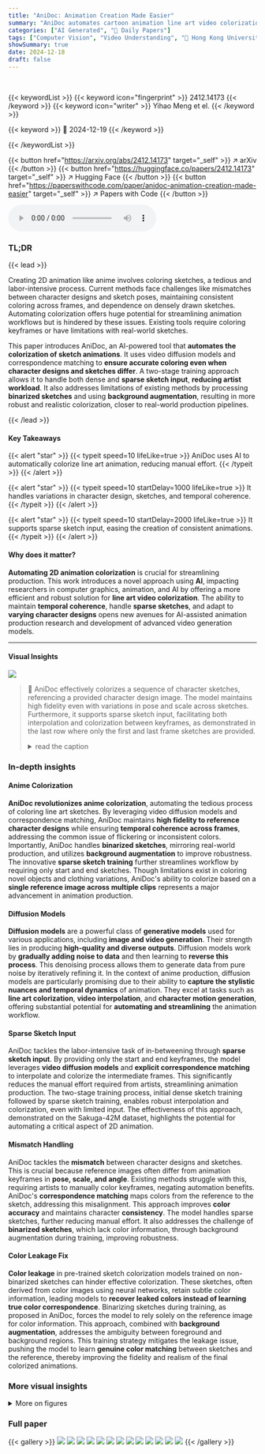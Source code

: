 ```yaml
---
title: "AniDoc: Animation Creation Made Easier"
summary: "AniDoc automates cartoon animation line art video colorization, making animation creation easier!"
categories: ["AI Generated", "🤗 Daily Papers"]
tags: ["Computer Vision", "Video Understanding", "🏢 Hong Kong University of Science and Technology",]
showSummary: true
date: 2024-12-18
draft: false
---
```


<br>

{{< keywordList >}}
{{< keyword icon="fingerprint" >}} 2412.14173 {{< /keyword >}}
{{< keyword icon="writer" >}} Yihao Meng et el. {{< /keyword >}}
 
{{< keyword >}} 🤗 2024-12-19 {{< /keyword >}}
 
{{< /keywordList >}}

{{< button href="https://arxiv.org/abs/2412.14173" target="_self" >}}
↗ arXiv
{{< /button >}}
{{< button href="https://huggingface.co/papers/2412.14173" target="_self" >}}
↗ Hugging Face
{{< /button >}}
{{< button href="https://paperswithcode.com/paper/anidoc-animation-creation-made-easier" target="_self" >}}
↗ Papers with Code
{{< /button >}}



<audio controls>
    <source src="https://ai-paper-reviewer.com/2412.14173/podcast.wav" type="audio/wav">
    Your browser does not support the audio element.
</audio>


### TL;DR


{{< lead >}}

Creating 2D animation like anime involves coloring sketches, a tedious and labor-intensive process.  Current methods face challenges like mismatches between character designs and sketch poses, maintaining consistent coloring across frames, and dependence on densely drawn sketches. Automating colorization offers huge potential for streamlining animation workflows but is hindered by these issues. Existing tools require coloring keyframes or have limitations with real-world sketches. 

This paper introduces AniDoc, an AI-powered tool that **automates the colorization of sketch animations**. It uses video diffusion models and correspondence matching to **ensure accurate coloring even when character designs and sketches differ**.  A two-stage training approach allows it to handle both dense and **sparse sketch input**, **reducing artist workload**.  It also addresses limitations of existing methods by processing **binarized sketches** and using **background augmentation**, resulting in more robust and realistic colorization, closer to real-world production pipelines.

{{< /lead >}}


#### Key Takeaways

{{< alert "star" >}}
{{< typeit speed=10 lifeLike=true >}} AniDoc uses AI to automatically colorize line art animation, reducing manual effort. {{< /typeit >}}
{{< /alert >}}

{{< alert "star" >}}
{{< typeit speed=10 startDelay=1000 lifeLike=true >}} It handles variations in character design, sketches, and temporal coherence. {{< /typeit >}}
{{< /alert >}}

{{< alert "star" >}}
{{< typeit speed=10 startDelay=2000 lifeLike=true >}} It supports sparse sketch input, easing the creation of consistent animations.  {{< /typeit >}}
{{< /alert >}}

#### Why does it matter?
**Automating 2D animation colorization** is crucial for streamlining production. This work introduces a novel approach using **AI**, impacting researchers in computer graphics, animation, and AI by offering a more efficient and robust solution for **line art video colorization**. The ability to maintain **temporal coherence**, handle **sparse sketches**, and adapt to **varying character designs** opens new avenues for AI-assisted animation production research and development of advanced video generation models. 

------
#### Visual Insights



![](https://arxiv.org/html/2412.14173/x2.png)

> 🔼 AniDoc effectively colorizes a sequence of character sketches, referencing a provided character design image. The model maintains high fidelity even with variations in pose and scale across sketches.  Furthermore, it supports sparse sketch input, facilitating both interpolation and colorization between keyframes, as demonstrated in the last row where only the first and last frame sketches are provided.
> <details>
> <summary>read the caption</summary>
> Figure 1: AniDoc colorizes a sequence of sketches based on a character design reference with high fidelity, even when the sketches significantly differ in pose and scale. Additionally, the model supports sparse sketch inputs, enabling effective interpolation and high-quality colorization simultaneously, as shown in the last row.
> </details>







### In-depth insights


#### Anime Colorization
**AniDoc revolutionizes anime colorization**, automating the tedious process of coloring line art sketches. By leveraging video diffusion models and correspondence matching, AniDoc maintains **high fidelity to reference character designs** while ensuring **temporal coherence across frames**, addressing the common issue of flickering or inconsistent colors.  Importantly, AniDoc handles **binarized sketches**, mirroring real-world production, and utilizes **background augmentation** to improve robustness.  The innovative **sparse sketch training** further streamlines workflow by requiring only start and end sketches. Though limitations exist in coloring novel objects and clothing variations, AniDoc's ability to colorize based on a **single reference image across multiple clips** represents a major advancement in animation production.

#### Diffusion Models
**Diffusion models** are a powerful class of **generative models** used for various applications, including **image and video generation**. Their strength lies in producing **high-quality and diverse outputs**. Diffusion models work by **gradually adding noise to data** and then learning to **reverse this process**. This denoising process allows them to generate data from pure noise by iteratively refining it. In the context of anime production, diffusion models are particularly promising due to their ability to **capture the stylistic nuances and temporal dynamics** of animation. They excel at tasks such as **line art colorization**, **video interpolation**, and **character motion generation**, offering substantial potential for **automating and streamlining** the animation workflow.

#### Sparse Sketch Input
AniDoc tackles the labor-intensive task of in-betweening through **sparse sketch input**. By providing only the start and end keyframes, the model leverages **video diffusion models** and **explicit correspondence matching** to interpolate and colorize the intermediate frames. This significantly reduces the manual effort required from artists, streamlining animation production. The two-stage training process, initial dense sketch training followed by sparse sketch training, enables robust interpolation and colorization, even with limited input. The effectiveness of this approach, demonstrated on the Sakuga-42M dataset, highlights the potential for automating a critical aspect of 2D animation.

#### Mismatch Handling
AniDoc tackles the **mismatch** between character designs and sketches.  This is crucial because reference images often differ from animation keyframes in **pose, scale, and angle**.  Existing methods struggle with this, requiring artists to manually color keyframes, negating automation benefits. AniDoc's **correspondence matching** maps colors from the reference to the sketch, addressing this misalignment.  This approach improves **color accuracy** and maintains character **consistency**.  The model handles sparse sketches, further reducing manual effort. It also addresses the challenge of **binarized sketches**, which lack color information, through background augmentation during training, improving robustness.

#### Color Leakage Fix
**Color leakage** in pre-trained sketch colorization models trained on non-binarized sketches can hinder effective colorization. These sketches, often derived from color images using neural networks, retain subtle color information, leading models to **recover leaked colors instead of learning true color correspondence**. Binarizing sketches during training, as proposed in AniDoc, forces the model to rely solely on the reference image for color information.  This approach, combined with **background augmentation**, addresses the ambiguity between foreground and background regions. This training strategy mitigates the leakage issue, pushing the model to learn **genuine color matching** between sketches and the reference, thereby improving the fidelity and realism of the final colorized animations.


### More visual insights

<details>
<summary>More on figures
</summary>


![](https://arxiv.org/html/2412.14173/x3.png)

> 🔼 This figure provides a simplified overview of the 2D animation production workflow.  It starts with *Character Design*, where artists create reference sheets defining the visual appearance of characters.  This is followed by *Keyframe sketches*, which depict the main poses and movements at key moments in a scene. *Inbetweening* follows, where artists draw the intermediate frames between keyframes to create smooth motion and transitions. Finally, *Colorization* is the process of adding color to the line art sketches, bringing the characters and scenes to life.  This workflow is the standard process typically used in the animation industry, and this paper aims to automate the colorization step while keeping quality and consistency with the original character design.
> <details>
> <summary>read the caption</summary>
> Figure 2: Illustration of the workflow of 2D animation production.
> </details>



![](https://arxiv.org/html/2412.14173/x4.png)

> 🔼 AniDoc uses a two-stage training approach. The dense-sketch stage extracts matching keypoints between a reference image and each frame of a video, creating point maps to represent correspondences. The sparse-sketch stage removes intermediate sketches and interpolates point trajectories from the start and end frame keypoints, guiding intermediate frame generation.
> <details>
> <summary>read the caption</summary>
> Figure 3: Overview of AniDoc pipeline. We adopt a two-stage training strategy. In the dense-sketch training stage, we explicitly extract matching keypoints pairs between the reference image and each frame of the training video, constructing point maps to represent the correspondences. In the sparse-sketch training stage, we remove the intermediate frame sketches and use the matching points from the start and end frames to interpolate point trajectories, which guide the generation of the intermediate frames.
> </details>



![](https://arxiv.org/html/2412.14173/x5.png)

> 🔼 This figure illustrates the color leakage issue present in previous video colorization methods when using non-binarized sketches.  Specifically, using the method from [21], even with an empty reference image, the model can still generate a colorized output that somewhat resembles the ground truth due to the leaked color information within the non-binarized sketch. However, when a binarized sketch (with true black and white values) is used, the output degrades significantly, demonstrating the reliance of previous methods on these leaked color cues.
> <details>
> <summary>read the caption</summary>
> Figure 4: Illustration of color leakage issue in non-binarized sketch. For previous video colorization method [21], when given non-binarized sketch, even if the reference is an empty image, it can still generate colorized results with similar color pattern to the ground truth. After binarizing the sketch, the colorization results degrade significantly.
> </details>



![](https://arxiv.org/html/2412.14173/x6.png)

> 🔼 This figure presents a visual comparison of our AniDoc method with four other reference-based video colorization methods: LVCD, LVCD combined with IP-Adapter, ID-animator, and ToonCrafter. Two distinct anime sequences are used for this comparison. The first sequence features a character with varying poses against a predominantly dark background. The second sequence showcases a character interacting with a bookshelf. For each sequence, a reference image of the character, along with the input line art sketches, are displayed. The output colorized animations from each method are shown for comparison. It's evident that AniDoc produces results with superior visual quality and better maintains character identity compared to the other methods.  Noticeably, LVCD and ID-animator struggle to accurately colorize, even when using IP-Adapter to color the first frame.  While ToonCrafter enhances temporal smoothness by employing colorized start and end frames with IP-Adapter, its overall color accuracy and character preservation remain inferior to AniDoc.
> <details>
> <summary>read the caption</summary>
> Figure 5: Visual comparison of reference-based colorization with four methods LVCD [21], LVCD+IP-Adapter [55], ID-animator [17], ToonCrafter [52].
> </details>



![](https://arxiv.org/html/2412.14173/x7.png)

> 🔼 This figure presents an ablation study showcasing the impact of key components in the proposed AniDoc model.  It compares the full model's output with versions where either the correspondence matching module or the binarization/background augmentation is removed.  The reference image is a character portrait. The first row shows the ground truth animation frames.  The second row displays the results from the full AniDoc model. The third row ('w/o matching') demonstrates the effect of removing the correspondence matching, resulting in color bleeding and inaccuracies. The fourth row ('w/o binarize') shows the outcome of training without binarized sketches and background augmentation, leading to washed-out colors and artifacts.
> <details>
> <summary>read the caption</summary>
> Figure 6: Ablations on each component. “w/o matching” indicates without the corresponding matching module, “w/o binarize” indicates without binarization and background augmentation.
> </details>



![](https://arxiv.org/html/2412.14173/x8.png)

> 🔼 This figure illustrates the flexibility and versatility of the AniDoc model by showcasing its performance under three different scenarios: (a) using the same reference image to colorize a variety of sketches with varying poses, demonstrating consistency in colorization; (b) applying different reference images to the same sketch sequence, demonstrating adaptability to diverse styles while maintaining character identity; and (c) generating consistent and smooth animations using only sparse sketches (start and end frames), reducing the need for detailed in-between drawings.
> <details>
> <summary>read the caption</summary>
> Figure 7: Illustration of the flexible usage of our model. Figure (a) shows the ability of using same reference to colorize different sketches. Figure (b) demonstrates the robustness to different references. Figure (c) shows the sparse-sketch generation results.
> </details>



![](https://arxiv.org/html/2412.14173/x9.png)

> 🔼 This figure shows how the model can generate colorizations of line art with different backgrounds when provided with character reference images featuring those backgrounds. It showcases the model's ability to transfer the style from the reference images to create new backgrounds while maintaining consistency with the character's core visual features, like their expression and clothing.
> <details>
> <summary>read the caption</summary>
> Figure S1: Illustration of reference with different backgrounds.
> </details>



![](https://arxiv.org/html/2412.14173/x10.png)

> 🔼 This figure shows how the model handles multiple characters in a reference image, demonstrating its ability to correctly colorize each character individually even when there are variations in pose, angle, and position between the reference and the line art sketches.
> <details>
> <summary>read the caption</summary>
> Figure S2: Illustration of the multiple characters situation. When the reference image contains multiple characters, our method can correctly infer the correspondence and apply colorization to each character accordingly.
> </details>



![](https://arxiv.org/html/2412.14173/x11.png)

> 🔼 This figure showcases the impact of employing various line art extraction methods on the final colorization results. Besides the default method used in the paper, three additional methods – Anime Lineart, HED, and PiDiNet – were tested. The figure displays the colorization outputs produced by the model when using these different line art extraction techniques as input. Anime Lineart is specifically trained on anime datasets, HED is an edge detection method leading to thick line art, while PiDiNet results in simplistic, near hand-drawn style line art. Post-extraction, the same binarization process described in the main text is applied. Results reveal the method's capacity to effectively colorize across diverse extraction techniques, yet the variations in line art characteristics influence the resultant output.
> <details>
> <summary>read the caption</summary>
> Figure S3: Impact of different line art extraction methods.
> </details>



![](https://arxiv.org/html/2412.14173/x12.png)

> 🔼 During the early stages of training the stable video diffusion (SVD) model, specifically at the 10,000th step, the generated video exhibits a static behavior. The frames within this video closely resemble the provided reference design image, primarily due to SVD's inherent tendency to prioritize information from the input image during its initial training phase.
> <details>
> <summary>read the caption</summary>
> Figure S4: In the early training stage (10k step), the video generation model produces static videos that closely resemble the given reference design.
> </details>



![](https://arxiv.org/html/2412.14173/x13.png)

> 🔼 During training, the authors use LightGlue with SIFT descriptor for keypoint selection and matching between the reference image and the training video frames. However, during inference, they lack access to the ground truth color image. As techniques that rely on low-level image features like SIFT descriptors are ineffective at accurately matching keypoints between sketches and color reference images due to the significant domain gap between them, the authors use the semantic level keypoint matching method DIFT to establish the correspondence between the color reference image and the sketches, as shown in this figure. In this image, matching keypoints between the reference color image (left) and binarized sketch (right) are visualized. Red lines connecting circular markers on both images indicates matched keypoints. It can be seen that semantic keypoints effectively find correspondences between color and sketch images.
> <details>
> <summary>read the caption</summary>
> Figure S5: Semantic feature can effectively find matching keypoints between reference color image and binarized sketch.
> </details>



</details>






### Full paper

{{< gallery >}}
<img src="https://ai-paper-reviewer.com/2412.14173/1.png" class="grid-w50 md:grid-w33 xl:grid-w25" />
<img src="https://ai-paper-reviewer.com/2412.14173/2.png" class="grid-w50 md:grid-w33 xl:grid-w25" />
<img src="https://ai-paper-reviewer.com/2412.14173/3.png" class="grid-w50 md:grid-w33 xl:grid-w25" />
<img src="https://ai-paper-reviewer.com/2412.14173/4.png" class="grid-w50 md:grid-w33 xl:grid-w25" />
<img src="https://ai-paper-reviewer.com/2412.14173/5.png" class="grid-w50 md:grid-w33 xl:grid-w25" />
<img src="https://ai-paper-reviewer.com/2412.14173/6.png" class="grid-w50 md:grid-w33 xl:grid-w25" />
<img src="https://ai-paper-reviewer.com/2412.14173/7.png" class="grid-w50 md:grid-w33 xl:grid-w25" />
<img src="https://ai-paper-reviewer.com/2412.14173/8.png" class="grid-w50 md:grid-w33 xl:grid-w25" />
<img src="https://ai-paper-reviewer.com/2412.14173/9.png" class="grid-w50 md:grid-w33 xl:grid-w25" />
<img src="https://ai-paper-reviewer.com/2412.14173/10.png" class="grid-w50 md:grid-w33 xl:grid-w25" />
<img src="https://ai-paper-reviewer.com/2412.14173/11.png" class="grid-w50 md:grid-w33 xl:grid-w25" />
<img src="https://ai-paper-reviewer.com/2412.14173/12.png" class="grid-w50 md:grid-w33 xl:grid-w25" />
<img src="https://ai-paper-reviewer.com/2412.14173/13.png" class="grid-w50 md:grid-w33 xl:grid-w25" />
{{< /gallery >}}